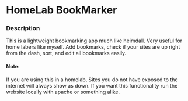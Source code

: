 # **HomeLab BookMarker**
### Description
This is a lightweight bookmarking app much like heimdall. Very useful for home labers like myself. Add bookmarks, check if your sites are up right from the dash, sort, and edit all bookmarks easily.

#### Note:
If you are using this in a homelab, Sites you do not have exposed to the internet will always show as down. If you want this functionality run the website locally with apache or something alike.
